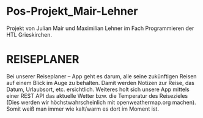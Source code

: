 # Pos-Projekt_Mair-Lehner
Projekt von Julian Mair und Maximilian Lehner im Fach Programmieren der HTL Grieskirchen.


# REISEPLANER
Bei unserer Reiseplaner – App geht es darum, alle seine zukünftigen Reisen auf einem Blick im Auge zu behalten. Damit werden Notizen zur Reise, das Datum, Urlaubsort, etc. ersichtlich.
Weiteres holt sich unsere App mittels einer REST API das aktuelle Wetter bzw. die Temperatur des Reisezieles (Dies werden wir höchstwahrscheinlich mit openweathermap.org machen). Somit weiß man immer wie kalt/warm es dort im Moment ist.  
